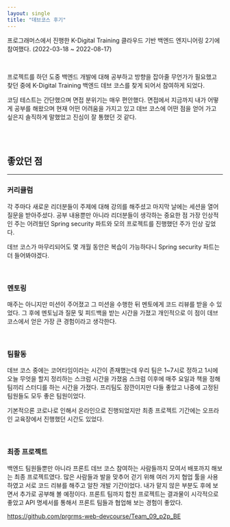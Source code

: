 ```yaml
---
layout: single
title: "데브코스 후기"
---
```


<!-- kdt 사진 -->

프로그래머스에서 진행한 K-Digital Training 클라우드 기반 백엔드 엔지니어링 2기에 참여했다.
(2022-03-18 ~ 2022-08-17)

<br/>

<!-- 여기 합격 사진 -->
프로젝트를 하던 도중 백엔드 개발에 대해 공부하고 방향을 잡아줄 무언가가 필요했고 찾던 중에 
K-Digital Training 백엔드 데브 코스를 찾게 되어서 참여하게 되었다.

코딩 테스트는 간단했으며 면접 분위기는 매우 편안했다.
면접에서 지금까지 내가 어떻게 공부를 해왔으며 현재 어떤 어려움을 가지고 있고 데브 코스에 어떤 점을 얻어 가고 싶은지 솔직하게 말했었고 진심이 잘 통했던 것 같다.

<br/><br/>

## 좋았던 점

---
### 커리큘럼
각 주마다 새로운 리더분들이 주제에 대해 강의를 해주셨고 마지막 날에는 세션을 열어 질문을 받아주셨다.
공부 내용뿐만 아니라 리더분들이 생각하는 중요한 점 
가장 인상적인 주는 어려웠던 Spring security 파트와 모의 프로젝트를 진행했던 주가 인상 깊었다.

데브 코스가 마무리되어도 몇 개월 동안은 복습이 가능하다니 Spring security 파트는 더 들어봐야겠다.

<br/>

### 멘토링
매주는 아니지만 미션이 주어졌고 그 미션을 수행한 뒤 멘토에게 코드 리뷰를 받을 수 있었다.
그 후에 멘토님과 질문 및 피드백을 받는 시간을 가졌고 개인적으로 이 점이 데브 코스에서 얻은 가장 큰 경험이라고 생각한다.

<br/>

### 팀활동
데브 코스 중에는 코어타임이라는 시간이 존재했는데 우리 팀은 1~7시로 정하고 1시에
오늘 무엇을 할지 정리하는 스크럼 시간을 가졌음 스크럼 이후에 매주 요일과 책을 정해 팀끼리 스터디를 하는 시간을 가졌다.
프리팀도 잠깐이지만 다들 좋았고 나중에 고정된 팀원들도 모두 좋은 팀원이었다.

기본적으론 코로나로 인해서 온라인으로 진행되었지만 최종 프로젝트 기간에는 오프라인 교육장에서 진행했던 시간도 있었다. 

<br/>

### 최종 프로젝트
백엔드 팀원들뿐만 아니라 프론트 데브 코스 참여하는 사람들까지 모여서 배포까지 해보는 최종 프로젝트였다.
많은 사람들과 발을 맞추어 걷기 위해 여러 가지 협업 툴을 사용하였고 서로 코드 리뷰를 해주고 알찬 개발 기간이었다.
내가 맡지 않은 부분도 후에 보면서 추가로 공부해 볼 예정이다.
프론트 팀까지 합친 프로젝트는 결과물이 시각적으로 좋았고 API 명세서를 통해서 프론트 팀들과 협업해 보는 경험이 좋았다.

https://github.com/prgrms-web-devcourse/Team_09_p2p_BE
<br/>
